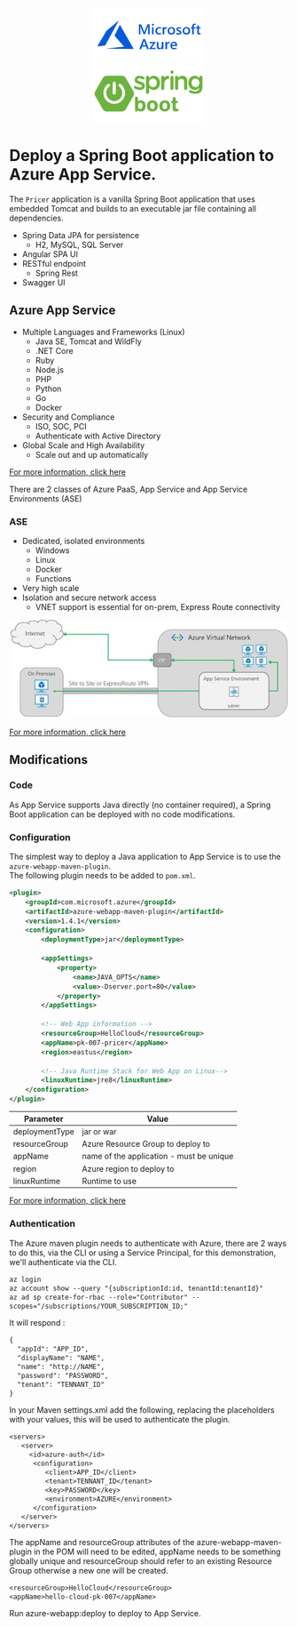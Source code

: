 <p align="center">
  <img src="img/azure.png" width="200px"/>
  <br>
  <img src="img/spring-boot-logo.png" width="200px"/>
</p>

# Deploy a Spring Boot application to Azure App Service.


The `Pricer` application is a vanilla Spring Boot application that uses embedded Tomcat and builds to an 
executable jar file containing all dependencies. 

* Spring Data JPA for persistence
  * H2, MySQL, SQL Server
* Angular SPA UI
* RESTful endpoint
  * Spring Rest
* Swagger UI

## Azure App Service  

* Multiple Languages and Frameworks (Linux)
  * Java SE, Tomcat and WildFly
  * .NET Core
  * Ruby
  * Node.js
  * PHP
  * Python
  * Go
  * Docker
* Security and Compliance
  * ISO, SOC, PCI
  * Authenticate with Active Directory
* Global Scale and High Availability
  * Scale out and up automatically 

[For more information, click here](https://docs.microsoft.com/en-gb/azure/app-service/app-service-web-overview)

There are 2 classes of Azure PaaS, App Service and App Service Environments (ASE)

### ASE 
* Dedicated, isolated environments
  * Windows
  * Linux
  * Docker
  * Functions
* Very high scale
* Isolation and secure network access
  * VNET support is essential for on-prem, Express Route connectivity
   
![](img/networkase-overflow.png?raw=true)   

[For more information, click here](https://docs.microsoft.com/en-us/azure/app-service/environment/intro)
## Modifications 
### Code
As App Service supports Java directly (no container required), a Spring Boot application can be deployed with 
no code modifications.
### Configuration
The simplest way to deploy a Java application to App Service is to use the `azure-webapp-maven-plugin`.  
The following plugin needs to be added to `pom.xml`.
```xml
<plugin>
    <groupId>com.microsoft.azure</groupId>
    <artifactId>azure-webapp-maven-plugin</artifactId>
    <version>1.4.1</version>
    <configuration>
        <deploymentType>jar</deploymentType>

        <appSettings>
            <property>
                <name>JAVA_OPTS</name>
                <value>-Dserver.port=80</value>
            </property>
        </appSettings>

        <!-- Web App information -->
        <resourceGroup>HelloCloud</resourceGroup>
        <appName>pk-007-pricer</appName>
        <region>eastus</region>

        <!-- Java Runtime Stack for Web App on Linux-->
        <linuxRuntime>jre8</linuxRuntime>
    </configuration>
</plugin>
```
|Parameter | Value |
| --- | --- |
| deploymentType | jar or war |
| resourceGroup | Azure Resource Group to deploy to |
| appName | name of the application - must be unique |
| region | Azure region to deploy to |
| linuxRuntime | Runtime to use |

[For more information, click here](https://github.com/Microsoft/azure-maven-plugins/tree/develop/azure-webapp-maven-plugin)

### Authentication

The Azure maven plugin needs to authenticate with Azure, there are 2 ways to do this, via the CLI or using a Service Principal, 
for this demonstration, we'll authenticate via the CLI.

```
az login
az account show --query "{subscriptionId:id, tenantId:tenantId}"
az ad sp create-for-rbac --role="Contributor" --scopes="/subscriptions/YOUR_SUBSCRIPTION_ID;"
```

It will respond :
```
{
  "appId": "APP_ID",
  "displayName": "NAME",
  "name": "http://NAME",
  "password": "PASSWORD",
  "tenant": "TENNANT_ID"
}
```


In your Maven settings.xml add the following, replacing the placeholders with your values, this 
will be used to authenticate the plugin.

```
<servers> 
   <server>
     <id>azure-auth</id>
      <configuration>
         <client>APP_ID</client>
         <tenant>TENNANT_ID</tenant>
         <key>PASSWORD</key>
         <environment>AZURE</environment>
      </configuration>
   </server>
</servers> 
```
The appName and resourceGroup attributes of the azure-webapp-maven-plugin in the POM will need to be edited, 
appName needs to be something globally unique and resourceGroup should refer to an existing Resource Group otherwise a 
new one will be created. 

```
<resourceGroup>HelloCloud</resourceGroup>
<appName>hello-cloud-pk-007</appName>
```

Run azure-webapp:deploy to deploy to App Service.
